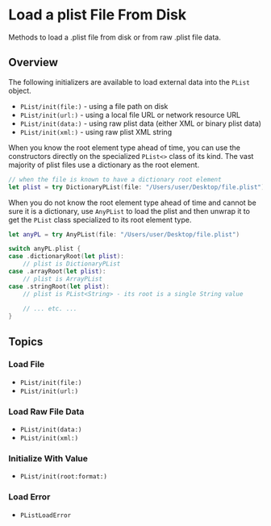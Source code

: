 # Load a plist File From Disk

Methods to load a .plist file from disk or from raw .plist file data.

## Overview

The following initializers are available to load external data into the ``PList`` object.

- ``PList/init(file:)`` - using a file path on disk
- ``PList/init(url:)`` - using a local file URL or network resource URL
- ``PList/init(data:)`` - using raw plist data (either XML or binary plist data)
- ``PList/init(xml:)`` - using raw plist XML string

When you know the root element type ahead of time, you can use the constructors directly on the specialized `PList<>` class of its kind. The vast majority of plist files use a dictionary as the root element.

```swift
// when the file is known to have a dictionary root element
let plist = try DictionaryPList(file: "/Users/user/Desktop/file.plist")
```

When you do not know the root element type ahead of time and cannot be sure it is a dictionary, use ``AnyPList`` to load the plist and then unwrap it to get the ``PList`` class specialized to its root element type.

```swift
let anyPL = try AnyPList(file: "/Users/user/Desktop/file.plist")

switch anyPL.plist {
case .dictionaryRoot(let plist):
    // plist is DictionaryPList
case .arrayRoot(let plist):
    // plist is ArrayPList
case .stringRoot(let plist):
    // plist is PList<String> - its root is a single String value
    
    // ... etc. ...
}
```

## Topics

### Load File

- ``PList/init(file:)``
- ``PList/init(url:)``

### Load Raw File Data

- ``PList/init(data:)``
- ``PList/init(xml:)``

### Initialize With Value

- ``PList/init(root:format:)``

### Load Error

- ``PListLoadError``
